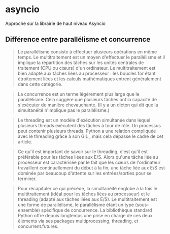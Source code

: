 # asyncio
Approche sur la librairie de haut niveau Asyncio

## Différence entre parallélisme et concurrence

>Le parallélisme consiste à effectuer plusieurs opérations en même temps. Le multitraitement est un moyen d'effectuer le parallélisme et il implique la répartition des tâches sur les unités centrales de traitement (CPU ou cœurs) d'un ordinateur. Le multitraitement est bien adapté aux tâches liées au processeur : les boucles for étant étroitement liées et les calculs mathématiques entrent généralement dans cette catégorie.

>La concurrence est un terme légèrement plus large que le parallélisme. Cela suggère que plusieurs tâches ont la capacité de s'exécuter de manière chevauchante. (Il y a un dicton qui dit que la simultanéité n'implique pas le parallélisme.)

>Le threading est un modèle d'exécution simultanée dans lequel plusieurs threads exécutent des tâches à tour de rôle. Un processus peut contenir plusieurs threads. Python a une relation compliquée avec le threading grâce à son GIL , mais cela dépasse le cadre de cet article.

>Ce qu'il est important de savoir sur le threading, c'est qu'il est préférable pour les tâches liées aux E/S. Alors qu'une tâche liée au processeur est caractérisée par le fait que les cœurs de l'ordinateur travaillent continuellement du début à la fin, une tâche liée aux E/S est dominée par beaucoup d'attente sur les entrées/sorties pour se terminer.

>Pour récapituler ce qui précède, la simultanéité englobe à la fois le multitraitement (idéal pour les tâches liées au processeur) et le threading (adapté aux tâches liées aux E/S). Le multitraitement est une forme de parallélisme, le parallélisme étant un type (sous-ensemble) spécifique de concurrence. La bibliothèque standard Python offre depuis longtemps une prise en charge de ces deux éléments via ses packages multiprocessing, threading, et concurrent.futures.
